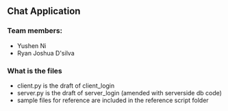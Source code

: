 ## Chat Application

### Team members:
* Yushen Ni
* Ryan Joshua D'silva

### What is the files
* client.py is the draft of client_login
* server.py is the draft of server_login (amended with serverside db code)
* sample files for reference are included in the reference script folder
